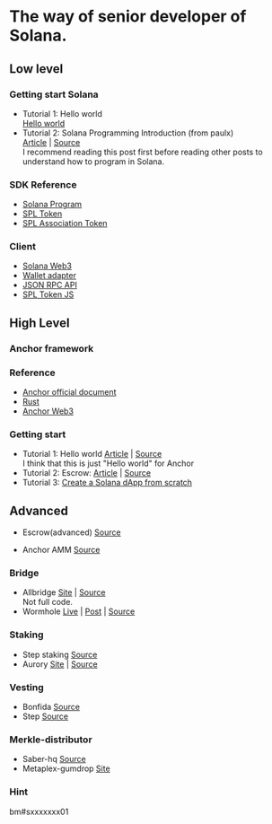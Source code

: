 # The way of senior developer of Solana.

## Low level
### Getting start Solana
- Tutorial 1: Hello world \
[Hello world](https://github.com/solana-labs/example-helloworld)
- Tutorial 2: Solana Programming Introduction (from paulx)\
[Article](https://paulx.dev/blog/2021/01/14/programming-on-solana-an-introduction/) | [Source](https://github.com/paul-schaaf/solana-escrow) \
  I recommend reading this post first before reading other posts to understand how to program in Solana.

### SDK Reference
- [Solana Program](https://docs.rs/solana-program/1.8.3/solana_program/)
- [SPL Token](https://docs.rs/spl-token/latest/spl_token/)
- [SPL Association Token](https://docs.rs/spl-associated-token-account/1.0.3/spl_associated_token_account/)

### Client
- [Solana Web3](https://solana-labs.github.io/solana-web3.js/)
- [Wallet adapter](https://solana-labs.github.io/wallet-adapter/)
- [JSON RPC API](https://docs.solana.com/developing/clients/jsonrpc-api)
- [SPL Token JS](https://github.com/solana-labs/solana-program-library/tree/master/token/js)

## High Level
### Anchor framework

### Reference
- [Anchor official document](https://project-serum.github.io/anchor/getting-started/introduction.html) 
- [Rust](https://docs.rs/anchor-lang/0.18.2/anchor_lang/)
- [Anchor Web3](https://project-serum.github.io/anchor/ts/index.html)

### Getting start
- Tutorial 1: Hello world
  [Article](https://dev.to/dabit3/the-complete-guide-to-full-stack-solana-development-with-react-anchor-rust-and-phantom-3291)  |
  [Source](https://github.com/dabit3/complete-guide-to-full-stack-solana-development) \
  I think that this is just "Hello world" for Anchor
- Tutorial 2: Escrow: [Article](https://hackmd.io/@ironaddicteddog/solana-anchor-escrow) | 
[Source](https://github.com/ironaddicteddog/anchor-escrow) 
- Tutorial 3: [Create a Solana dApp from scratch](https://lorisleiva.com/create-a-solana-dapp-from-scratch)

## Advanced
- Escrow(advanced) [Source](https://github.com/cqfd/quidproquo) 

- Anchor AMM [Source](https://github.com/ironaddicteddog/anchor-amm) 

### Bridge 
- Allbridge [Site](https://allbridge.io/) | 
  [Source](https://github.com/allbridge-io) \
  Not full code.
- Wormhole [Live](https://wormholebridge.com/#/) 
  | [Post](https://wormholecrypto.medium.com/) 
  | [Source](https://github.com/certusone/wormhole)


### Staking
- Step staking
  [Source](https://github.com/step-finance/step-staking)
- Aurory 
  [Site](https://app.aurory.io/staking) |
  [Source](https://github.com/Aurory-Game/aurory-staking)

### Vesting
- Bonfida
  [Source](https://github.com/Bonfida/token-vesting)
- Step
  [Source](https://github.com/step-finance/token-vesting)

### Merkle-distributor
- Saber-hq
  [Source](https://github.com/saber-hq/merkle-distributor)
- Metaplex-gumdrop
  [Site](https://docs.metaplex.com/airdrops/create-gumdrop)

### Hint
bm#sxxxxxxx01